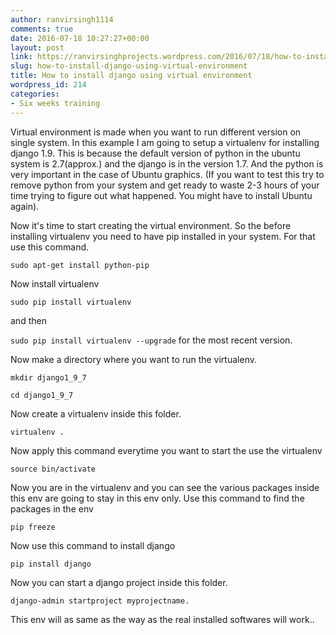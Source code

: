```yaml
---
author: ranvirsingh1114
comments: true
date: 2016-07-18 10:27:27+00:00
layout: post
link: https://ranvirsinghprojects.wordpress.com/2016/07/18/how-to-install-django-using-virtual-environment/
slug: how-to-install-django-using-virtual-environment
title: How to install django using virtual environment
wordpress_id: 214
categories:
- Six weeks training
---
```


Virtual environment is made when you want to run different version on single system. In this example I am going to setup a virtualenv for installing django 1.9. This is because the default version of python in the ubuntu system is 2.7(approx.) and the django is in the version 1.7. And the python is very important in the case of Ubuntu graphics. (If you want to test this try to remove python from your system and get ready to waste 2-3 hours of your time trying to figure out what happened. You might have to install Ubuntu again).

Now it's time to start creating the virtual environment. So the before installing virtualenv you need to have pip installed in your system. For that use this command.

```sudo apt-get install python-pip```

Now install virtualenv

```sudo pip install virtualenv```

and then

```sudo pip install virtualenv --upgrade``` for the most recent version.

Now make a directory where you want to run the virtualenv.

```mkdir django1_9_7```

```cd django1_9_7```

Now create a virtualenv inside this folder.

```virtualenv .```

Now apply this command everytime you want to start the use the virtualenv

```source bin/activate```

Now you are in the virtualenv and you can see the various packages inside this env are going to stay in this env only. Use this command to find the packages in the env

```pip freeze```

Now use this command to install django

```pip install django```

Now you can start a django project inside this folder.

```django-admin startproject myprojectname.```

This env will as same as the way as the real installed softwares will work..
